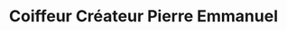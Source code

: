 ---
title: "Coiffeur Créateur Pierre Emmanuel"
url: /vichy/coiffeur-createur-pierre-emmanuel/
shop: Friseur
---